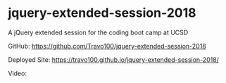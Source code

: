 # jquery-extended-session-2018
A jQuery extended session for the coding boot camp at UCSD

GitHub: https://github.com/Travo100/jquery-extended-session-2018

Deployed Site: https://travo100.github.io/jquery-extended-session-2018/

Video: <processing>